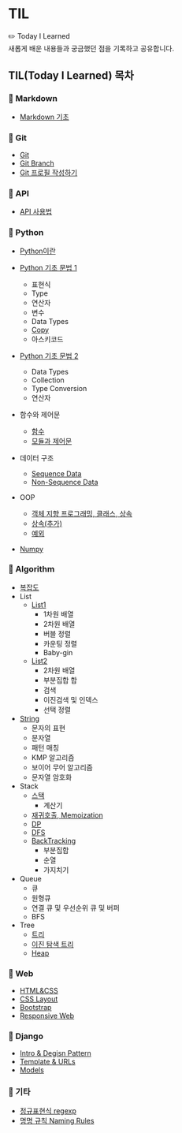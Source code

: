 # TIL
✏️ Today I Learned  
새롭게 배운 내용들과 궁금했던 점을 기록하고 공유합니다.

## TIL(Today I Learned) 목차

### 📁 Markdown
- [Markdown 기초](https://github.com/waterhyun/TIL/blob/master/markdown.md)


### 📁 Git
- [Git](https://github.com/waterhyun/TIL/blob/master/git/git.md)
- [Git Branch](https://github.com/waterhyun/TIL/blob/master/git/git-branch.md)
- [Git 프로필 작성하기](https://github.com/waterhyun/TIL/blob/master/git/git%20profile.md)


### 📁 API
- [API 사용법](https://github.com/waterhyun/TIL/blob/master/api/api.md)


### 📁 Python 
- [Python이란](https://github.com/waterhyun/TIL/blob/master/python/python_basic.md)
- [Python 기초 문법 1](https://github.com/waterhyun/TIL/blob/master/python/python_basic_syntax.md)
  - 표현식
  - Type
  - 연산자
  - 변수
  - Data Types
  - [Copy](https://github.com/waterhyun/TIL/blob/master/python/copy_method.md)
  - 아스키코드
- [Python 기초 문법 2](https://github.com/waterhyun/TIL/blob/master/python/python_basic_syntax2.md)
  - Data Types
  - Collection
  - Type Conversion
  - 연산자
- 함수와 제어문
  - [함수](https://github.com/waterhyun/TIL/blob/master/python/python_basic_syntax2.md)
  - [모듈과 제어문](https://github.com/waterhyun/TIL/blob/master/python/Modules_and_Control_of_flow.md)
- 데이터 구조
  - [Sequence Data](https://github.com/waterhyun/TIL/blob/master/python/Method_of_Sequence_Types.md)
  - [Non-Sequence Data](https://github.com/waterhyun/TIL/blob/master/python/Method_of_Non_Sequence_Types.md)
- OOP
  - [객체 지향 프로그래밍, 클래스, 상속](https://github.com/waterhyun/TIL/blob/master/python/OOP.md)
  - [상속(추가)](https://github.com/waterhyun/TIL/blob/master/python/inheritance.ipynb)
  - [예외](https://github.com/waterhyun/TIL/blob/master/python/exception.md)

- [Numpy](https://github.com/waterhyun/TIL/blob/master/python/numpy.md)

### 📁 Algorithm
- [복잡도](https://github.com/waterhyun/TIL/blob/master/algorithm/complexity.md)
- List
  - [List1](https://github.com/waterhyun/TIL/blob/master/algorithm/list/1-dimensional-array.md)
    - 1차원 배열
    - 2차원 배열
    - 버블 정렬
    - 카운팅 정렬
    - Baby-gin
  - [List2](https://github.com/waterhyun/TIL/blob/master/algorithm/list/2-dimensional-array.md)
    - 2차원 배열
    - 부분집합 합
    - 검색
    - 이진검색 및 인덱스
    - 선택 정렬
- [String](https://github.com/waterhyun/TIL/blob/master/algorithm/str.md)
  - 문자의 표현
  - 문자열
  - 패턴 매칭
  - KMP 알고리즘
  - 보이어 무어 알고리즘
  - 문자열 암호화
- Stack
  - [스택](https://github.com/waterhyun/TIL/blob/master/algorithm/stack/stack.md)
    - 계산기
  - [재귀호출, Memoization](https://github.com/waterhyun/TIL/blob/master/algorithm/stack/recursive-call.md)
  - [DP](https://github.com/waterhyun/TIL/blob/master/algorithm/stack/dp.md)
  - [DFS](https://github.com/waterhyun/TIL/blob/master/algorithm/stack/dfs.md)
  - [BackTracking](https://github.com/waterhyun/TIL/blob/master/algorithm/stack/backtracking.md)
    - 부분집합
    - 순열
    - 가지치기
- Queue
  - 큐
  - 원형큐
  - 연결 큐 및 우선순위 큐 및 버퍼
  - BFS
- Tree
  - [트리](https://github.com/waterhyun/TIL/blob/master/algorithm/tree/tree.md)
  - [이진 탐색 트리](https://github.com/waterhyun/TIL/blob/master/algorithm/tree/binary-search-tree.md)
  - [Heap](https://github.com/waterhyun/TIL/blob/master/algorithm/tree/heap.md)


### 📁 Web
- [HTML&CSS](https://github.com/waterhyun/TIL/blob/master/web/html-css.md)
- [CSS Layout](https://github.com/waterhyun/TIL/blob/master/web/css-layout.md)
- [Bootstrap](https://github.com/waterhyun/TIL/blob/master/web/bootstrap.md)
- [Responsive Web](https://github.com/waterhyun/TIL/blob/master/web/responsive-web.md)


### 📁 Django
- [Intro & Degisn Pattern](https://github.com/waterhyun/TIL/blob/master/django/01-design-pattern.md)
- [Template & URLs](https://github.com/waterhyun/TIL/blob/master/django/02-template.md)
- [Models](https://github.com/waterhyun/TIL/blob/master/django/03-model.md)

### 📁 기타
- [정규표현식 regexp](https://github.com/waterhyun/TIL/blob/master/regexp.md)
- [명명 규칙 Naming Rules](https://github.com/waterhyun/TIL/blob/master/naming-rule.md)
